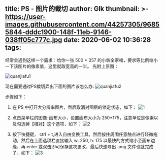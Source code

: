 title: PS - 图片的裁切
author: Glk
thumbnail: >-
  https://user-images.githubusercontent.com/44257305/96855844-dddc1900-148f-11eb-9146-038ff05c777c.jpg
date: 2020-06-02 10:36:28
tags:
---
经常会遇到这样一个需求：给你一张 500 * 357 的小新全家福，要求等比例缩小一下该图片的像素值，这里就取宽高的一半。
先附上原图：

![quanjiafu1](https://user-images.githubusercontent.com/44257305/89186167-00b40b00-d5ce-11ea-9757-6eb3e288a5b4.jpg)

<!-- more -->

现在需要通过PS裁切弄出下面的图片该怎么办:
![quanjiafu2](https://user-images.githubusercontent.com/44257305/89187359-c2b7e680-d5cf-11ea-9bcb-12b8cfb25c88.png)


步骤如下：

1. 在 PS 中打开大分辨率图片，然后取消对图层的锁定状态，如下：
  	![1](https://user-images.githubusercontent.com/44257305/89187839-61444780-d5d0-11ea-9742-d8996bf4501b.gif)
    
2. 点击菜单栏的图像-画布大小，设置画布大小为 250*175，注意单位是像素以及勾选掉【相对】这个选项，如下：
![2](https://user-images.githubusercontent.com/44257305/89188472-49b98e80-d5d1-11ea-8531-423810b5199d.gif)

3. 按下快捷键， ctrl + t,进入自由变换工具，然后按住周围任意触点进行轻微拖动，然后在上面选项栏直接输入 w: 250, h: 175 以最快的方式缩小至画布边缘，再 enter 或双击即可保存这次更改，最后快速导出 .png 文件也就完成了，如下：
![3](https://user-images.githubusercontent.com/44257305/89189645-dfa1e900-d5d2-11ea-8574-7d5e2566092b.gif)